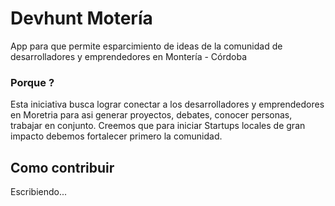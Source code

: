 
Devhunt Motería
========
App para que permite esparcimiento de ideas de la comunidad de desarrolladores y emprendedores en Montería - Córdoba

### Porque ? 
Esta iniciativa busca lograr conectar a los desarrolladores y emprendedores en Moretria para asi generar proyectos, debates, conocer personas, trabajar en conjunto. Creemos que para iniciar Startups locales de gran impacto debemos fortalecer primero la comunidad.



## Como contribuir
Escribiendo...
